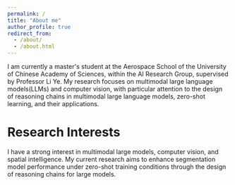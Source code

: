 ```yaml
---
permalink: /
title: "About me"
author_profile: true
redirect_from: 
  - /about/
  - /about.html
---
```


I am currently a master's student at the Aerospace School of the University of Chinese Academy of Sciences, within the AI Research Group, supervised by Professor Li Ye. My research focuses on multimodal large language models(LLMs) and computer vision, with particular attention to the design of reasoning chains in multimodal large language models, zero-shot learning, and their applications.

Research Interests
======
I have a strong interest in multimodal large models, computer vision, and spatial intelligence. My current research aims to enhance segmentation model performance under zero-shot training conditions through the design of reasoning chains for large models.



